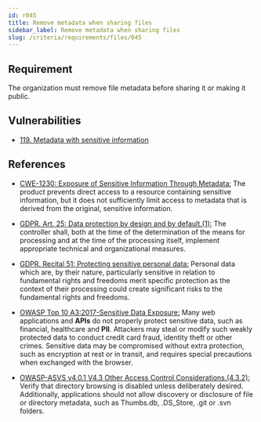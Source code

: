 ```yaml
---
id: r045
title: Remove metadata when sharing files
sidebar_label: Remove metadata when sharing files
slug: /criteria/requirements/files/045
---
```


## Requirement

The organization must remove file metadata
before sharing it or making it public.

## Vulnerabilities

- [119. Metadata with sensitive information](/criteria/vulnerabilities/119)

## References

- [CWE-1230: Exposure of Sensitive Information Through Metadata:](https://cwe.mitre.org/data/definitions/1230.html)
The product prevents direct access
to a resource containing sensitive information,
but it does not sufficiently limit access
to metadata that is derived from the original,
sensitive information.

- [GDPR. Art. 25: Data protection by design and by default.(1):](https://gdpr-info.eu/art-25-gdpr/)
The controller shall,
both at the time of the determination
of the means for processing
and at the time of the processing itself,
implement appropriate technical
and organizational measures.

- [GDPR. Recital 51: Protecting sensitive personal data:](https://gdpr-info.eu/recitals/no-51/)
Personal data which are,
by their nature,
particularly sensitive in relation
to fundamental rights and freedoms
merit specific protection
as the context of their processing
could create significant risks
to the fundamental rights and freedoms.

- [OWASP Top 10 A3:2017-Sensitive Data Exposure:](https://owasp.org/www-project-top-ten/OWASP_Top_Ten_2017/Top_10-2017_A3-Sensitive_Data_Exposure)
Many web applications and **APIs**
do not properly protect sensitive data,
such as financial,
healthcare and **PII**.
Attackers may steal
or modify such weakly protected data
to conduct credit card fraud,
identity theft or other crimes.
Sensitive data may be compromised
without extra protection,
such as encryption at rest or in transit,
and requires special precautions
when exchanged with the browser.

- [OWASP-ASVS v4.0.1 V4.3 Other Access Control Considerations.(4.3.2):](https://owasp.org/www-pdf-archive/OWASP_Application_Security_Verification_Standard_4.0-en.pdf)
Verify that directory browsing
is disabled unless deliberately desired.
Additionally,
applications should not allow discovery
or disclosure of file or directory metadata,
such as Thumbs.db, .DS_Store,
.git or .svn folders.
